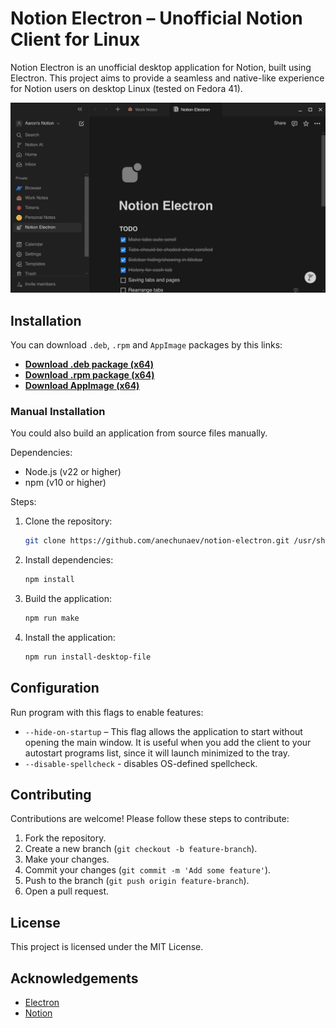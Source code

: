 # Notion Electron – Unofficial Notion Client for Linux

Notion Electron is an unofficial desktop application for Notion, built using Electron. This project aims to provide a seamless and native-like experience for Notion users on desktop Linux (tested on Fedora 41).

![Screenshot](./docs/screenshot1.png)

## Installation

You can download `.deb`, `.rpm` and `AppImage` packages by this links:

- **[Download .deb package (x64)](https://github.com/anechunaev/notion-electron/releases/download/v1.6.1/notion-electron-1.5.1.amd64.deb)**
- **[Download .rpm package (x64)](https://github.com/anechunaev/notion-electron/releases/download/v1.6.1/notion-electron-1.5.1.x86_64.rpm)**
- **[Download AppImage (x64)](https://github.com/anechunaev/notion-electron/releases/download/v1.6.1/notion-electron-1.5.1.x86_64.AppImage)**

### Manual Installation

You could also build an application from source files manually.

Dependencies:

- Node.js (v22 or higher)
- npm (v10 or higher)

Steps:

1. Clone the repository:
	```sh
	git clone https://github.com/anechunaev/notion-electron.git /usr/share/notion-electron
	```
2. Install dependencies:
	```sh
	npm install
	```
3. Build the application:
	```sh
	npm run make
	```
4. Install the application:
	```sh
	npm run install-desktop-file
	```

## Configuration

Run program with this flags to enable features:

- `--hide-on-startup` – This flag allows the application to start without opening the main window. It is useful when you add the client to your autostart programs list, since it will launch minimized to the tray.
- `--disable-spellcheck` - disables OS-defined spellcheck.

## Contributing

Contributions are welcome! Please follow these steps to contribute:

1. Fork the repository.
2. Create a new branch (`git checkout -b feature-branch`).
3. Make your changes.
4. Commit your changes (`git commit -m 'Add some feature'`).
5. Push to the branch (`git push origin feature-branch`).
6. Open a pull request.

## License

This project is licensed under the MIT License.

## Acknowledgements

- [Electron](https://www.electronjs.org/)
- [Notion](https://www.notion.so/)
